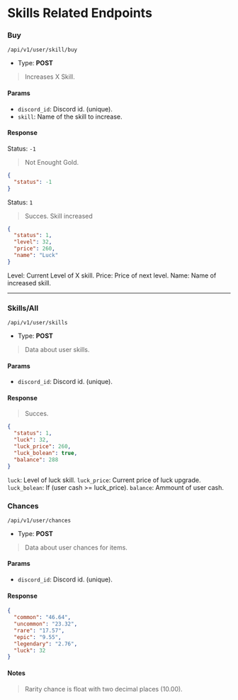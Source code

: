 # Skills Related Endpoints

### Buy

`/api/v1/user/skill/buy`

- Type: **POST**

> Increases X Skill.

#### Params

- `discord_id`: Discord id. (unique).
- `skill`: Name of the skill to increase.

#### Response

Status: `-1`

> Not Enought Gold.

```json
{
  "status": -1
}
```

Status: `1`

> Succes. Skill increased

```json
{
  "status": 1,
  "level": 32,
  "price": 260,
  "name": "Luck"
}
```

Level: Current Level of X skill.
Price: Price of next level.
Name: Name of increased skill.

---

### Skills/All

`/api/v1/user/skills`

- Type: **POST**

> Data about user skills.

#### Params

- `discord_id`: Discord id. (unique).

#### Response

> Succes.

```json
{
  "status": 1,
  "luck": 32,
  "luck_price": 260,
  "luck_bolean": true,
  "balance": 288
}
```

`luck`: Level of luck skill.
`luck_price`: Current price of luck upgrade.
`luck_bolean`: If (user cash >= luck_price).
`balance`: Ammount of user cash.

### Chances

`/api/v1/user/chances`

- Type: **POST**

> Data about user chances for items.

#### Params

- `discord_id`: Discord id. (unique).

#### Response

```json
{
  "common": "46.64",
  "uncommon": "23.32",
  "rare": "17.57",
  "epic": "9.55",
  "legendary": "2.76",
  "luck": 32
}
```

#### Notes

> Rarity chance is float with two decimal places (10.00).
